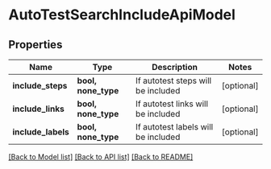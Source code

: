 # AutoTestSearchIncludeApiModel


## Properties
Name | Type | Description | Notes
------------ | ------------- | ------------- | -------------
**include_steps** | **bool, none_type** | If autotest steps will be included | [optional] 
**include_links** | **bool, none_type** | If autotest links will be included | [optional] 
**include_labels** | **bool, none_type** | If autotest labels will be included | [optional] 

[[Back to Model list]](../README.md#documentation-for-models) [[Back to API list]](../README.md#documentation-for-api-endpoints) [[Back to README]](../README.md)


